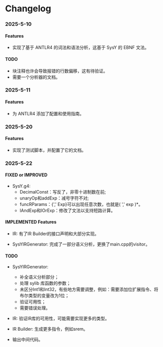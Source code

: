 # Changelog

### 2025-5-10

#### Features

- 实现了基于 ANTLR4 的词法和语法分析，这基于 SysY 的 EBNF 文法。

#### TODO

- 块注释也许会导致报错的行数偏移，这有待验证。
- 需要一个分析器的文档。

### 2025-5-11

#### Features

- 为 ANTLR4 添加了配置和使用指南。

### 2025-5-20

#### Features

- 实现了测试脚本，并配置了它的文档。

### 2025-5-22

#### FIXED or IMPROVED

- SysY.g4:
  - DecimalConst：写反了，非零十进制数在前;
  - unaryOp和addExp：减号字符不对;
  - funcRParams：{',' Exp}可以出现任意次数，也就是( ',' exp )*。
  - lAndExp和lOrExp：修改了文法以支持短路计算。

#### IMPLEMENTED Features

- IR: 有了IR Builder的接口声明和大部分实现。

- SysYIRGenerator: 完成了一部分语义分析，更换了main.cpp的visitor。

#### TODO

- SysYIRGenerator:  
  - 补全语义分析部分；
  - 处理 sylib 库函数的参数；
  - 未区分Int1和Int32，有些地方需要调整，例如：需要添加位扩展指令、将布尔类型的变量改为1位；
  - 验证可用性；
  - 需要错误处理。

- IR: 验证IR库的可用性，可能需要实现更多的类型。

- IR Builder: 生成更多指令，例如srem。

- 输出中间代码。

